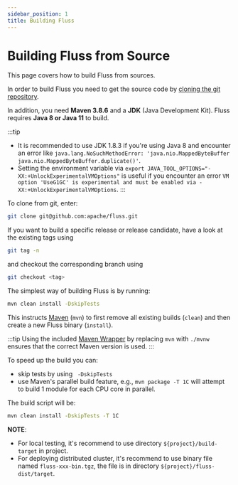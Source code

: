 ```yaml
---
sidebar_position: 1
title: Building Fluss
---
```


<!--
 Licensed to the Apache Software Foundation (ASF) under one
 or more contributor license agreements.  See the NOTICE file
 distributed with this work for additional information
 regarding copyright ownership.  The ASF licenses this file
 to you under the Apache License, Version 2.0 (the
 "License"); you may not use this file except in compliance
 with the License.  You may obtain a copy of the License at

      http://www.apache.org/licenses/LICENSE-2.0

 Unless required by applicable law or agreed to in writing, software
 distributed under the License is distributed on an "AS IS" BASIS,
 WITHOUT WARRANTIES OR CONDITIONS OF ANY KIND, either express or implied.
 See the License for the specific language governing permissions and
 limitations under the License.
-->

# Building Fluss from Source

This page covers how to build Fluss from sources.

In order to build Fluss you need to get the source code by [cloning the git repository](https://github.com/apache/fluss).

In addition, you need **Maven 3.8.6** and a **JDK** (Java Development Kit). Fluss requires **Java 8 or Java 11** to build.

:::tip
- It is recommended to use JDK 1.8.3 if you're using Java 8 and encounter an error like `java.lang.NoSuchMethodError: 'java.nio.MappedByteBuffer java.nio.MappedByteBuffer.duplicate()'`.
- Setting the environment variable via `export JAVA_TOOL_OPTIONS="-XX:+UnlockExperimentalVMOptions"` is useful if you encounter an error `VM option 'UseG1GC' is experimental and must be enabled via -XX:+UnlockExperimentalVMOptions`.
:::

To clone from git, enter:

```bash
git clone git@github.com:apache/fluss.git
```

If you want to build a specific release or release candidate, have a look at the existing tags using 

```bash
git tag -n
```

and checkout the corresponding branch using

```bash
git checkout <tag>
```

The simplest way of building Fluss is by running:

```bash
mvn clean install -DskipTests
```

This instructs [Maven](http://maven.apache.org) (`mvn`) to first remove all existing builds (`clean`) and then create a new Fluss binary (`install`).

:::tip
Using the included [Maven Wrapper](https://maven.apache.org/wrapper/) by replacing `mvn` with `./mvnw` ensures that the correct Maven version is used.
:::

To speed up the build you can:
- skip tests by using ` -DskipTests`
- use Maven's parallel build feature, e.g., `mvn package -T 1C` will attempt to build 1 module for each CPU core in parallel.

The build script will be:
```bash
mvn clean install -DskipTests -T 1C
```

**NOTE**:
- For local testing, it's recommend to use directory `${project}/build-target` in project.
- For deploying distributed cluster, it's recommend to use binary file named `fluss-xxx-bin.tgz`, the file is in directory `${project}/fluss-dist/target`.